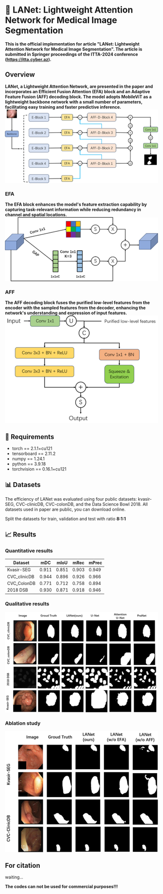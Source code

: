# :page_facing_up: LANet: Lightweight Attention Network for Medical Image Segmentation 
**This is the official implementation for article "LANet: Lightweight Attention Network for Medical Image Segmentation". 
The article is submitted in Springer proceedings of the ITTA-2024 conference (https://itta.cyber.az).**

## Overview
**LANet, a Lightweight Attention Network, are presented in the paper and incorporates an Efficient Fusion Attention (EFA) block and an Adaptive Feature Fusion (AFF) decoding block. The model adopts MobileViT as a lightweight backbone network with a small number of parameters, facilitating easy training and faster predictive inference.**
![Image 1](imgs/Overview.png)

### EFA 
**The EFA block enhances the model's feature extraction capability by capturing task-relevant information while reducing redundancy in channel and spatial locations.**
![Image 5](imgs/EFA.png)

### AFF
**The AFF decoding block fuses the purified low-level features from the encoder with the sampled features from the decoder, enhancing the network's understanding and expression of input features.**
![Image 6](imgs/AFF.png)


## 	:pencil: Requirements
* torch == 2.1.1+cu121
* tensorboard == 2.11.2
* numpy == 1.24.1
* python == 3.9.18
* torchvision == 0.16.1+cu121

## 	 :bar_chart: Datasets
The efficiency of LANet was evaluated using four public datasets: kvasir-SEG, CVC-clinicDB, CVC-colonDB, and the Data Science Bowl 2018. 
All datasets used in paper are public, you can download online.

Split the datasets for train, validation and test with ratio **8:1:1**

##   :chart_with_upwards_trend: Results
### Quantitative results
| Dataset  | mDC | mIoU | mRec | mPrec |
| ------------- | ------------- | ------------- | ------------- | ------------- |
| Kvasir-SEG  | 0.911  | 	0.851  | 	0.903	  | 0.949  |
| CVC_clinicDB  | 0.944 | 0.896  | 0.926  | 0.966  |
| CVC_ColonDB  | 0.771	| 0.712  | 0.758  | 0.894   |
| 2018 DSB  | 0.930	 | 0.871 | 0.918  | 0.946   |


### Qualitative results

![Image 2](imgs/img_qualitative.png)


### Ablation study
![Image 3](imgs/img_ablation.png)

## For citation
waiting...

**The codes can not be used for commercial purposes!!!**

